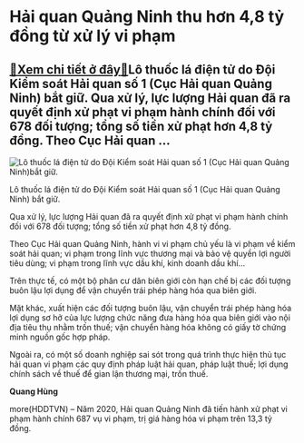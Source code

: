 Hải quan Quảng Ninh thu hơn 4,8 tỷ đồng từ xử lý vi phạm
========================================================

[:gift:Xem chi tiết ở đây:gift:](https://hddtvn.com/hai-quan-quang-ninh-thu-hon-48-ty-dong-tu-xu-ly-vi-pham/)Lô thuốc lá điện tử do Đội Kiểm soát Hải quan số 1 (Cục Hải quan Quảng Ninh) bắt giữ. Qua xử lý, lực lượng Hải quan đã ra quyết định xử phạt vi phạm hành chính đối với 678 đối tượng; tổng số tiền xử phạt hơn 4,8 tỷ đồng. Theo Cục Hải quan …
------------------------------------------------------------------------------------------------------------------------------------------------------------------------------------------------------------------------------------------------





![Lô thuốc lá điện tử do Đội Kiểm soát Hải quan số 1 (Cục Hải quan Quảng Ninh)bắt giữ.](https://hddtvn.com/wp-content/uploads/2021/01/5032_4728_Doi_1_thuoc_la.png "Lô thuốc lá điện tử do Đội Kiểm soát Hải quan số 1 (Cục Hải quan Quảng Ninh)bắt giữ.")


Lô thuốc lá điện tử do Đội Kiểm soát Hải quan số 1 (Cục Hải quan Quảng Ninh) bắt giữ.



Qua xử lý, lực lượng Hải quan đã ra quyết định xử phạt vi phạm hành chính đối với 678 đối tượng; tổng số tiền xử phạt hơn 4,8 tỷ đồng.


Theo Cục Hải quan Quảng Ninh, hành vi vi phạm chủ yếu là vi phạm về kiểm soát hải quan; vi phạm trong lĩnh vực thương mại và bảo vệ quyền lợi người tiêu dùng; vi phạm trong lĩnh vực dầu khí, kinh doanh dầu khí…


Trên thực tế, có một bộ phân cư dân biên giới còn hạn chế bị các đối tượng buôn lậu lợi dụng để vận chuyển trái phép hàng hóa qua biên giới.


Mặt khác, xuất hiện các đối tượng buôn lậu, vận chuyển trái phép hàng hóa lợi dụng sơ hở của lực lượng chức năng đưa hàng hóa qua biên giới vào nội địa tiêu thụ nhằm trốn thuế; vận chuyển hàng hóa không có giấy tờ chứng minh nguồn gốc hợp pháp.


Ngoài ra, có một số doanh nghiệp sai sót trong quá trình thực hiện thủ tục hải quan vi phạm các quy định pháp luật hải quan, pháp luật thuế; lợi dụng chính sách về thuế để gian lận thương mại, trốn thuế.




**Quang Hùng**



more(HDDTVN) – Năm 2020, Hải quan Quảng Ninh đã tiến hành xử phạt vi phạm hành chính 687 vụ vi phạm, trị giá hàng hóa vi phạm trên 13,3 tỷ đồng.

